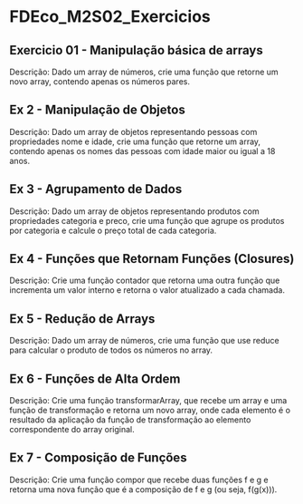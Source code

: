 # FDEco_M2S02_Exercicios

## Exercicio 01 - Manipulação básica de arrays

Descrição: Dado um array de números, crie uma função que retorne um novo array, contendo apenas os números pares.

## Ex 2 - Manipulação de Objetos

Descrição: Dado um array de objetos representando pessoas com propriedades nome e idade, crie uma função que retorne um array, contendo apenas os nomes das pessoas com idade maior ou igual a 18 anos.

## Ex 3 - Agrupamento de Dados

Descrição: Dado um array de objetos representando produtos com propriedades categoria e preco, crie uma função que agrupe os produtos por categoria e calcule o preço total de cada categoria.

## Ex 4 - Funções que Retornam Funções (Closures)

Descrição: Crie uma função contador que retorna uma outra função que incrementa um valor interno e retorna o valor atualizado a cada chamada.

## Ex 5 - Redução de Arrays

Descrição: Dado um array de números, crie uma função que use reduce para calcular o produto de todos os números no array.

## Ex 6 - Funções de Alta Ordem

Descrição: Crie uma função transformarArray, que recebe um array e uma função de transformação e retorna um novo array, onde cada elemento é o resultado da aplicação da função de transformação ao elemento correspondente do array original.

## Ex 7 - Composição de Funções

Descrição: Crie uma função compor que recebe duas funções f e g e retorna uma nova função que é a composição de f e g (ou seja, f(g(x))).
